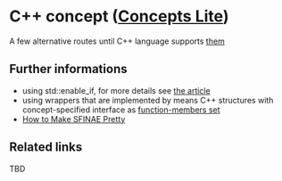# C++ concept ([Concepts Lite](https://isocpp.org/blog/2013/02/concepts-lite-constraining-templates-with-predicates-andrew-sutton-bjarne-s))
A few alternative routes until C++ language supports [them](http://en.cppreference.com/w/cpp/language/constraints)

## Further informations
* using std::enable_if, for more details see [the article](https://habrahabr.ru/post/304728/)
* using wrappers that are implemented by means C++ structures with concept-specified interface as [function-members set](https://habrahabr.ru/post/151504/)
* [How to Make SFINAE Pretty](https://www.fluentcpp.com/2018/05/18/make-sfinae-pretty-2-hidden-beauty-sfinae/)


## Related links
TBD
